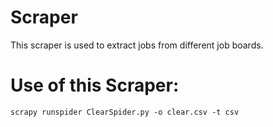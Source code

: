 # Scraper
 This scraper is used to extract jobs from different job boards.

# Use of this Scraper:
```
scrapy runspider ClearSpider.py -o clear.csv -t csv
```
